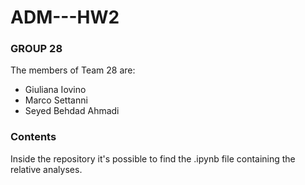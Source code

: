 # ADM---HW2
### GROUP 28
The members of Team 28 are:

* Giuliana Iovino
* Marco Settanni
* Seyed Behdad Ahmadi

### Contents
Inside the repository it's possible to find the .ipynb file containing the relative analyses.
